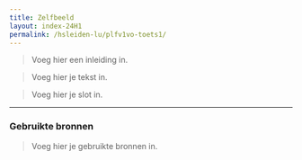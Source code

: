 ```yaml
---
title: Zelfbeeld
layout: index-24H1
permalink: /hsleiden-lu/plfv1vo-toets1/
---
```

<!--Zelfbeeld-->
<!-- 
TO DO
- Je toont aan dat je zicht hebt hoe je opvoeding, familie, cultuur, levensbeschouwing je gevormd hebben en wat je daarvan terugziet in je leerkrachtgedrag.
- Je kunt uitleggen welke mensen je inspireerden in je jeugd en hoe je dat in jouw leerkrachtgedrag terugziet.
- Je toont aan dat je bewust bent van je directe omgeving, de plek binnen de maatschappij, welke rollen je inneemt en welke positie. Je toont hoe dat doorwerkt in je rol als leerkracht. Je neemt als uitgangspunt een sociologische bron en gebruikt hieruit een tiental vaktermen.
- Je toont aan waarom een kunstwerk (verhaal, muziek, schilderij, ...) je raakt en wat neem je daarvan mee als leerkracht.
- Je toont aan dat je je realiseert dat anderen een beeld van jou hebben, dat je dat creatief kunt bevragen en wat je daarvan herkent in je leerkrachtgedrag.
- Je toont aan dat je theorie van Biesta over subjectwording begrijpt. Aan de hand daarvan geef je eerste versie van jouw visie op onderwijs.

- Correcte bronvermelding
- Correct Nederlands
-->

> Voeg hier een inleiding in.

> Voeg hier je tekst in.

> Voeg hier je slot in.

---
### Gebruikte bronnen
> Voeg hier je gebruikte bronnen in.